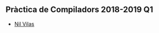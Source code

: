 ## Pràctica de Compiladors 2018-2019 Q1

- [Nil Vilas](https://github.com/NIL6NIL6/LP-Compiladors/tree/master/Practica)
